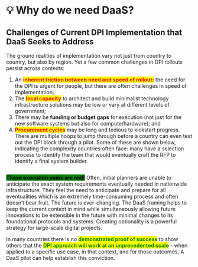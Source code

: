 # 💡 Why do we need DaaS?

## Challenges of Current DPI Implementation that DaaS Seeks to Address

The ground realities of implementation vary not just from country to country, but also by region. Yet a few common challenges in DPI rollouts persist across contexts: &#x20;

1. An <mark style="color:red;">**inherent friction between need and speed of rollout:**</mark> the need for the DPI is urgent for people, but there are often challenges in speed of implementation;
2. The <mark style="color:red;">**local capacity**</mark> to architect and build minimalist technology infrastructure solutions may be low or vary at different levels of government;
3. There may be **funding or budget gaps** for execution (not just for the new software systems but also for compute/hardware); and
4. <mark style="color:red;">**Procurement cycles**</mark> may be long and tedious to kickstart progress. There are multiple hoops to jump through before a country can even test out the DPI block through a pilot. Some of these are shown below, indicating the complexity countries often face: many have a selection process to identify the team that would eventually craft the RFP to identify a final system builder.&#x20;

<figure><img src="https://lh7-us.googleusercontent.com/27MGCm4rMwhzKxMl7U3SiaudlOsuBAMwKXDQv6iWeMhUttzmKF5LkszYsudv1aCPbN9nC4gMej3SW9tDv6uLzxuTaT4VelKuVbWtKw9ThDzexHRR08IqIQorupjTR9X9_l5bP9f_aeCHVYIq2Qa7ejM" alt=""><figcaption></figcaption></figure>

<mark style="background-color:green;">**These execution pains are real!**</mark> Often, initial planners are unable to anticipate the exact system requirements eventually needed in nationwide infrastructure. They feel the need to anticipate and prepare for all eventualities which is an extremely time-consuming process and often doesn’t bear fruit. The future is ever-changing. The DaaS framing helps to keep the current context in mind while simultaneously allowing future innovations to be extensible in the future with minimal changes to its foundational protocols and systems. Creating optionality is a powerful strategy for large-scale digital projects.

In many countries there is no <mark style="color:green;">**demonstrated proof of success**</mark> to show others that the <mark style="color:green;">**DPI approach will work at an unprecedented scale**</mark> - when applied to a specific use case, in that context, and for those outcomes. A DaaS pilot can help establish this conviction.&#x20;
